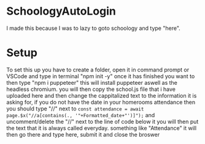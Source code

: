# SchoologyAutoLogin

I made this because I was to lazy to goto schoology and type "here". 

# Setup
To set this up you have to create a folder, open it in command prompt or VSCode and type in terminal "npm init -y" once it has finished you want to then type "npm i puppeteer" this will install puppeteer aswell as the headless chromium. you will then copy the school.js file that i have uploaded here and then change the cappitalized text to the information it is asking for, if you do not have the date in your homerooms attendance then you should type "//" next to `const attendance = await page.$x("//a[contains(., '"+Formatted_date+"')]");` and uncomment/delete the "//" next to the line of code below it you will then put the text that it is always called everyday. something like "Attendance" it will then go there and type here, submit it and close the broswer
